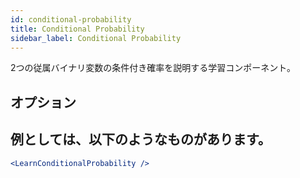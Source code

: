 ```yaml
---
id: conditional-probability
title: Conditional Probability
sidebar_label: Conditional Probability
---
```


2つの従属バイナリ変数の条件付き確率を説明する学習コンポーネント。

## オプション



## 例としては、以下のようなものがあります。

```jsx live
<LearnConditionalProbability />
```

